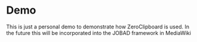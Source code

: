 Demo
====

This is just a personal demo to demonstrate how ZeroClipboard is used. In the future this will be incorporated into the JOBAD framework in MediaWiki
